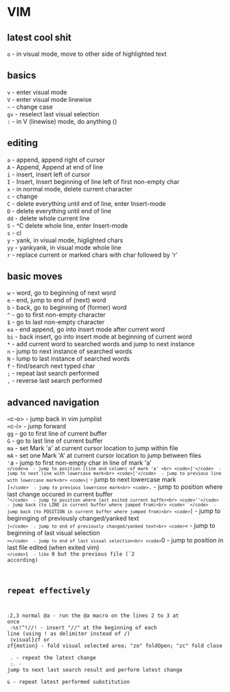 # VIM 
## latest cool shit 
<code>o</code>   - in visual mode, move to other side of highlighted text<br>

## basics 
<code>v</code>   - enter visual mode<br>
<code>V</code>   - enter visual mode linewise<br>
<code>~</code>   - change case <br>
<code>gv</code>  - reselect last visual selection<br>
<code>:</code>   - in V (linewise) mode, do anything ()<br>

## editing
<code>a</code>   - append, append right of cursor<br>
<code>A</code>   - Append, Append at end of line<br>
<code>i</code>   - insert, insert left of cursor<br>
<code>I</code>   - Insert, Insert beginning of line left of first non-empty char<br>
<code>x</code>   - in normal mode, delete current character<br>
<code>c</code>   - change <br>
<code>C</code>   - delete everything until end of line, enter Insert-mode<br>
<code>D</code>   - delete everything until end of line<br>
<code>dd</code>  - delete whole current line<br>
<code>S</code>   - ^C delete whole line, enter Insert-mode <br>
<code>s</code>   - cl<br>
<code>y</code>   - yank, in visual mode, higlighted chars<br>
<code>yy</code>  - yankyank, in visual mode whole line<br>
<code>r</code>   - replace current or marked chars with char followed by 'r'<br>


## basic moves
<code>w</code>   - word, go to beginning of next word<br>
<code>e</code>   - end, jump to end of (next) word<br>
<code>b</code>   - back, go to beginning of (former) word<br>
<code>^</code>   - go to first non-empty character<br>
<code>$</code>   - go to last non-empty character<br>
<code>ea</code>  - end append, go into insert mode after current word<br>
<code>bi</code>  - back insert, go into insert mode at beginning of current word<br>
<code>*</code>   - add current word to searched words and jump to next instance<br>
<code>n</code>   - jump to next instance of searched words<br>
<code>N</code>   - lump to last instance of searched words<br>
<code>f</code>   - find/search next typed char<br>
<code>;</code>   - repeat last search performed <br>
<code>,</code>   - reverse last search performed<br>

## advanced navigation
<code><</code>c-o> - jump back in vim jumplist <br>
<code><</code>c-i> - jump forward <br>
<code>gg</code>  - go to first line of current buffer<br>
<code>G</code>  - go to last line of current buffer<br>
<code>ma</code>  - set Mark 'a' at current cursor location to jump within file<br>
<code>mA</code>  - set one Mark 'A' at current cursor location to jump between files<br>
<code>'</code>a  - jump to first non-empty char in line of mark 'a' <br>
<code>`</code>a  - jump to position (line and column) of mark 'a' <br>
<code>]'</code>  - jump to next line with lowercase mark<br>
<code>['</code>  - jump to previous line with lowercase mark<br>
<code>]`</code>  - jump to next  lowercase mark<br>
<code>[`</code>  - jump to previous lowercase mark<br>
<code>`.</code>  - jump to position where last change occured in current buffer<br>
<code>`"</code>  - jump to position where last exited current buffer<br>
<code>''</code>  - jump back (to LINE in current buffer where jumped from)<br>
<code>``</code>  - jump back (to POSITION in current buffer where jumped from)<br>
<code>`[</code>  - jump to beginnging of previously changed/yanked text<br>
<code>`]</code>  - jump to end of previously changed/yanked text<br>
<code>`<</code>  - jump to beginning of last visual selection<br>
<code>`></code>  - jump to end of last visual selection<br>
<code>`</code>0  - jump to position in last file edited (when exited vim)<br>
<code>`</code>1  - like `0 but the previous file (`2 according)<br>

## repeat effectively
<code>:</code>2,3 normal @a  - run the @a macro on the lines 2 to 3 at once <br>
<code>:%</code>s!^!//! -  insert "//" at the beginning of each line (using ! as delimiter instead of /)<br>
<code>{</code>visual}zf or zf{motion} - fold visual selected area; "zo" foldOpen; "zc" fold close <br>
<code>.</code>   - repeat the latest change<br>
<code>;.</code>  - jump to next last search result and perform latest change  <br>
<code>&</code>   - repeat latest performed substitution <br>
